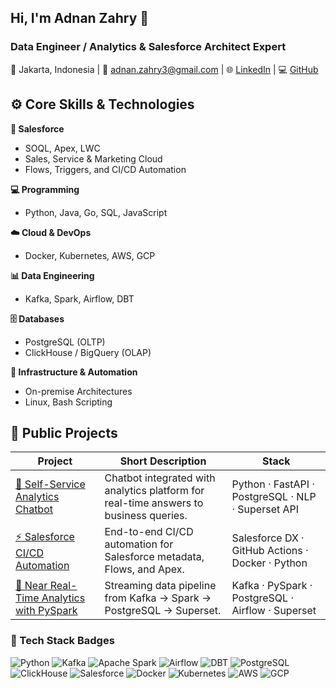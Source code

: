 ## Hi, I'm Adnan Zahry 👋

### Data Engineer / Analytics & Salesforce Architect Expert  
📍 Jakarta, Indonesia | 📧 adnan.zahry3@gmail.com | 🌐 [LinkedIn](https://linkedin.com/in/adnandmth) | 💻 [GitHub](https://github.com/adnandmth)


## ⚙️ Core Skills & Technologies

**🧩 Salesforce**
- SOQL, Apex, LWC  
- Sales, Service & Marketing Cloud  
- Flows, Triggers, and CI/CD Automation  

**💻 Programming**
- Python, Java, Go, SQL, JavaScript  

**☁️ Cloud & DevOps**
- Docker, Kubernetes, AWS, GCP  

**📊 Data Engineering**
- Kafka, Spark, Airflow, DBT  

**🗄 Databases**
- PostgreSQL (OLTP)  
- ClickHouse / BigQuery (OLAP)  

**🧱 Infrastructure & Automation**
- On-premise Architectures  
- Linux, Bash Scripting

## 🔧 Public Projects

| Project | Short Description | Stack |
|----------|-------------------|--------|
| [🧩 Self-Service Analytics Chatbot](https://github.com/adnandmth/self-service-analytics) | Chatbot integrated with analytics platform for real-time answers to business queries. | Python · FastAPI · PostgreSQL · NLP · Superset API |
| [⚡ Salesforce CI/CD Automation](https://github.com/adnandmth/salesforce_cicd) | End-to-end CI/CD automation for Salesforce metadata, Flows, and Apex. | Salesforce DX · GitHub Actions · Docker · Python |
| [🧠 Near Real-Time Analytics with PySpark](https://github.com/adnandmth/near-realtime-analytics-pipeline_with_pyspark) | Streaming data pipeline from Kafka → Spark → PostgreSQL → Superset. | Kafka · PySpark · PostgreSQL · Airflow · Superset |


### 🧰 Tech Stack Badges
![Python](https://img.shields.io/badge/Python-3776AB?logo=python&logoColor=white)
![Kafka](https://img.shields.io/badge/Kafka-231F20?logo=apachekafka&logoColor=white)
![Apache Spark](https://img.shields.io/badge/Spark-E25A1C?logo=apachespark&logoColor=white)
![Airflow](https://img.shields.io/badge/Airflow-017CEE?logo=apacheairflow&logoColor=white)
![DBT](https://img.shields.io/badge/DBT-FF694B?logo=dbt&logoColor=white)
![PostgreSQL](https://img.shields.io/badge/PostgreSQL-336791?logo=postgresql&logoColor=white)
![ClickHouse](https://img.shields.io/badge/ClickHouse-FFCC01?logo=clickhouse&logoColor=black)
![Salesforce](https://img.shields.io/badge/Salesforce-00A1E0?logo=salesforce&logoColor=white)
![Docker](https://img.shields.io/badge/Docker-2496ED?logo=docker&logoColor=white)
![Kubernetes](https://img.shields.io/badge/Kubernetes-326CE5?logo=kubernetes&logoColor=white)
![AWS](https://img.shields.io/badge/AWS-232F3E?logo=amazonaws&logoColor=white)
![GCP](https://img.shields.io/badge/GCP-4285F4?logo=googlecloud&logoColor=white)
